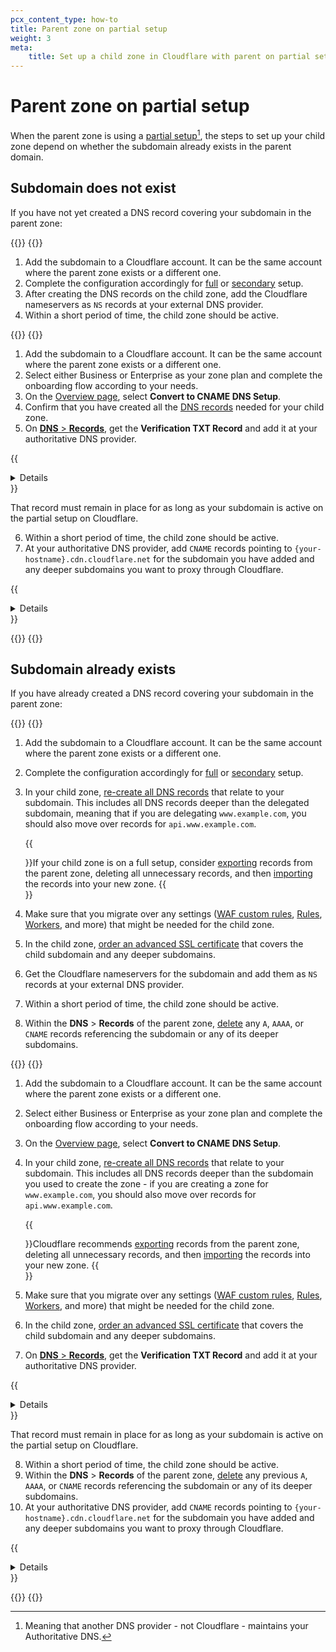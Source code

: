```yaml
---
pcx_content_type: how-to
title: Parent zone on partial setup
weight: 3
meta:
    title: Set up a child zone in Cloudflare with parent on partial setup
---
```


# Parent zone on partial setup

When the parent zone is using a [partial setup](/dns/zone-setups/partial-setup/)[^2], the steps to set up your child zone depend on whether the subdomain already exists in the parent domain.

## Subdomain does not exist

If you have not yet created a DNS record covering your subdomain in the parent zone:

{{<tabs labels="Child is full or secondary | Child is partial">}}
{{<tab label="child is full or secondary" no-code="true">}}

1. Add the subdomain to a Cloudflare account. It can be the same account where the parent zone exists or a different one.
2. Complete the configuration accordingly for [full](/dns/zone-setups/full-setup/setup/) or [secondary](/dns/zone-setups/zone-transfers/cloudflare-as-secondary/setup/) setup.
3. After creating the DNS records on the child zone, add the Cloudflare nameservers as `NS` records at your external DNS provider.
4. Within a short period of time, the child zone should be active.

{{</tab>}}
{{<tab label="child is partial" no-code="true">}}

1. Add the subdomain to a Cloudflare account. It can be the same account where the parent zone exists or a different one.
2. Select either Business or Enterprise as your zone plan and complete the onboarding flow according to your needs.
3. On the [Overview page](https://dash.cloudflare.com/?to=/:account/:zone), select **Convert to CNAME DNS Setup**.
4. Confirm that you have created all the [DNS records](/dns/manage-dns-records/how-to/create-dns-records/) needed for your child zone.
5. On [**DNS** > **Records**](https://dash.cloudflare.com/?to=/:account/:zone/dns/records), get the **Verification TXT Record** and add it at your authoritative DNS provider.

{{<details header="Example verification record">}}

A verification record for `sub.example.com` might be:

| Type | Name                            | Content             |
| ---- | ------------------------------- | ------------------- |
| TXT  | `cloudflare-verify.sub.example.com` | 966215192-518620144 |

If your authoritative DNS provider automatically appends DNS record `name` fields with your domain, make sure to only insert `cloudflare-verify` as the record name. Otherwise, it may result in an incorrect record name, such as `cloudflare-verify.sub.example.com.sub.example.com`.

After creating the record, you can use this [Dig Web Interface link](https://digwebinterface.com/?type=TXT&ns=auth&nameservers=) to search (`dig`) for `cloudflare-verify.<YOUR DOMAIN>` and validate if it is working.

{{</details>}}

That record must remain in place for as long as your subdomain is active on the partial setup on Cloudflare.

6. Within a short period of time, the child zone should be active.
7. At your authoritative DNS provider, add `CNAME` records pointing to `{your-hostname}.cdn.cloudflare.net` for the subdomain you have added and any deeper subdomains you want to proxy through Cloudflare.

{{<details header="Example CNAME record at authoritative DNS provider">}}

The `CNAME` record for `sub.example.com` would be:

```txt
sub.example.com CNAME sub.example.com.cdn.cloudflare.net
```

{{</details>}}

{{</tab>}}
{{</tabs>}}

## Subdomain already exists

If you have already created a DNS record covering your subdomain in the parent zone:

{{<tabs labels="Child is full or secondary | Child is partial">}}
{{<tab label="child is full or secondary" no-code="true">}}

1. Add the subdomain to a Cloudflare account. It can be the same account where the parent zone exists or a different one.
2. Complete the configuration accordingly for [full](/dns/zone-setups/full-setup/setup/) or [secondary](/dns/zone-setups/zone-transfers/cloudflare-as-secondary/setup/) setup.
3. In your child zone, [re-create all DNS records](/dns/manage-dns-records/how-to/create-dns-records/) that relate to your subdomain. This includes all DNS records deeper than the delegated subdomain, meaning that if you are delegating `www.example.com`, you should also move over records for `api.www.example.com`.

    {{<Aside type="note">}}If your child zone is on a full setup, consider [exporting](/dns/manage-dns-records/how-to/import-and-export/#export-records) records from the parent zone, deleting all unnecessary records, and then [importing](/dns/manage-dns-records/how-to/import-and-export/#import-records) the records into your new zone.
    {{</Aside>}}

4. Make sure that you migrate over any settings ([WAF custom rules](/waf/custom-rules/), [Rules](/rules/), [Workers](/workers/), and more) that might be needed for the child zone.
5. In the child zone, [order an advanced SSL certificate](/ssl/edge-certificates/advanced-certificate-manager/) that covers the child subdomain and any deeper subdomains.
6. Get the Cloudflare nameservers for the subdomain and add them as `NS` records at your external DNS provider.
7. Within a short period of time, the child zone should be active.
8. Within the **DNS** > **Records** of the parent zone, [delete](/dns/manage-dns-records/how-to/create-dns-records/#delete-dns-records) any `A`, `AAAA`, or `CNAME` records referencing the subdomain or any of its deeper subdomains.

{{</tab>}}
{{<tab label="child is partial" no-code="true">}}

1. Add the subdomain to a Cloudflare account. It can be the same account where the parent zone exists or a different one.
2. Select either Business or Enterprise as your zone plan and complete the onboarding flow according to your needs.
3. On the [Overview page](https://dash.cloudflare.com/?to=/:account/:zone), select **Convert to CNAME DNS Setup**.
4. In your child zone, [re-create all DNS records](/dns/manage-dns-records/how-to/create-dns-records/) that relate to your subdomain. This includes all DNS records deeper than the subdomain you used to create the zone - if you are creating a zone for `www.example.com`, you should also move over records for `api.www.example.com`.

    {{<Aside type="note">}}Cloudflare recommends [exporting](/dns/manage-dns-records/how-to/import-and-export/#export-records) records from the parent zone, deleting all unnecessary records, and then [importing](/dns/manage-dns-records/how-to/import-and-export/#import-records) the records into your new zone.
    {{</Aside>}}

5. Make sure that you migrate over any settings ([WAF custom rules](/waf/custom-rules/), [Rules](/rules/), [Workers](/workers/), and more) that might be needed for the child zone.
6. In the child zone, [order an advanced SSL certificate](/ssl/edge-certificates/advanced-certificate-manager/) that covers the child subdomain and any deeper subdomains.
7. On [**DNS** > **Records**](https://dash.cloudflare.com/?to=/:account/:zone/dns/records), get the **Verification TXT Record** and add it at your authoritative DNS provider.

{{<details header="Example verification record">}}

A verification record for `sub.example.com` might be:

| Type | Name                            | Content             |
| ---- | ------------------------------- | ------------------- |
| TXT  | `cloudflare-verify.sub.example.com` | 966215192-518620144 |

If your authoritative DNS provider automatically appends DNS record `name` fields with your domain, make sure to only insert `cloudflare-verify` as the record name. Otherwise, it may result in an incorrect record name, such as `cloudflare-verify.sub.example.com.sub.example.com`.

After creating the record, you can use this [Dig Web Interface link](https://digwebinterface.com/?type=TXT&ns=auth&nameservers=) to search (`dig`) for `cloudflare-verify.<YOUR DOMAIN>` and validate if it is working.

{{</details>}}

That record must remain in place for as long as your subdomain is active on the partial setup on Cloudflare.

8. Within a short period of time, the child zone should be active.
9. Within the **DNS** > **Records** of the parent zone, [delete](/dns/manage-dns-records/how-to/create-dns-records/#delete-dns-records) any previous `A`, `AAAA`, or `CNAME` records referencing the subdomain or any of its deeper subdomains.
10. At your authoritative DNS provider, add `CNAME` records pointing to `{your-hostname}.cdn.cloudflare.net` for the subdomain you have added and any deeper subdomains you want to proxy through Cloudflare.

{{<details header="Example CNAME record at authoritative DNS provider">}}

The `CNAME` record for `sub.example.com` would be:

```txt
sub.example.com CNAME sub.example.com.cdn.cloudflare.net
```

{{</details>}}

{{</tab>}}
{{</tabs>}}

[^2]: Meaning that another DNS provider - not Cloudflare - maintains your Authoritative DNS.
